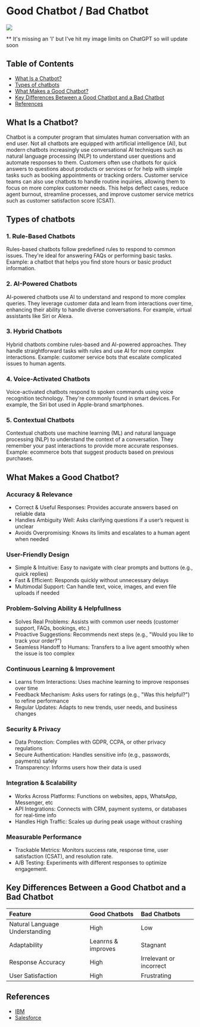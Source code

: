 # Good Chatbot / Bad Chatbot

![](https://sdmntprsouthcentralus.oaiusercontent.com/files/00000000-edac-51f7-86f4-13ea654f605c/raw?se=2025-04-02T12%3A57%3A31Z&sp=r&sv=2024-08-04&sr=b&scid=0d54eb01-e006-5c3c-94ed-b52751d91d6d&skoid=365eb242-95ba-4335-a618-2c9f8f766a86&sktid=a48cca56-e6da-484e-a814-9c849652bcb3&skt=2025-04-02T05%3A09%3A01Z&ske=2025-04-03T05%3A09%3A01Z&sks=b&skv=2024-08-04&sig=bVvxI5aGsYXcNsVLd713Fsl4%2BKuAic0AvgqvMv69n7I%3D)

** It's missing an 'I' but I've hit my image limits on ChatGPT so will update soon

## Table of Contents

- [What Is a Chatbot?](#what-is-a-chatbot)
- [Types of chatbots](#types-of-chatbots)
- [What Makes a Good Chatbot?](#what-makes-a-good-chatbot)
- [Key Differences Between a Good Chatbot and a Bad Chatbot](#key-differences-between-a-good-chatbot-and-a-bad-chatbot)
- [References](#references)

## What Is a Chatbot?

Chatbot is a computer program that simulates human conversation with an end user. Not all chatbots are equipped with artificial intelligence (AI), but modern chatbots increasingly use conversational AI techniques such as natural language processing (NLP) to understand user questions and automate responses to them. Customers often use chatbots for quick answers to questions about products or services or for help with simple tasks such as booking appointments or tracking orders. Customer service teams can also use chatbots to handle routine inquiries, allowing them to focus on more complex customer needs. This helps deflect cases, reduce agent burnout, streamline processes, and improve customer service metrics such as customer satisfaction score (CSAT).

## Types of chatbots

### 1. Rule-Based Chatbots

Rules-based chatbots follow predefined rules to respond to common issues. They're ideal for answering FAQs or performing basic tasks. Example: a chatbot that helps you find store hours or basic product information.

### 2. AI-Powered Chatbots

AI-powered chatbots use AI to understand and respond to more complex queries. They leverage customer data and learn from interactions over time, enhancing their ability to handle diverse conversations. For example, virtual assistants like Siri or Alexa. 

### 3. Hybrid Chatbots

Hybrid chatbots combine rules-based and AI-powered approaches. They handle straightforward tasks with rules and use AI for more complex interactions. Example: customer service bots that escalate complicated issues to human agents.

### 4. Voice-Activated Chatbots

Voice-activated chatbots respond to spoken commands using voice recognition technology. They're commonly found in smart devices. For example, the Siri bot used in Apple-brand smartphones.

### 5. Contextual Chatbots

Contextual chatbots use machine learning (ML) and natural language processing (NLP) to understand the context of a conversation. They remember your past interactions to provide more accurate responses. Example: ecommerce bots that suggest products based on previous purchases.

## What Makes a Good Chatbot?

### Accuracy & Relevance

- Correct & Useful Responses: Provides accurate answers based on reliable data
- Handles Ambiguity Well: Asks clarifying questions if a user’s request is unclear
- Avoids Overpromising: Knows its limits and escalates to a human agent when needed

### User-Friendly Design

- Simple & Intuitive: Easy to navigate with clear prompts and buttons (e.g., quick replies)
- Fast & Efficient: Responds quickly without unnecessary delays
- Multimodal Support: Can handle text, voice, images, and even file uploads if needed

### Problem-Solving Ability & Helpfullness

- Solves Real Problems: Assists with common user needs (customer support, FAQs, bookings, etc.)
- Proactive Suggestions: Recommends next steps (e.g., "Would you like to track your order?")
- Seamless Handoff to Humans: Transfers to a live agent smoothly when the issue is too complex

### Continuous Learning & Improvement

- Learns from Interactions: Uses machine learning to improve responses over time
- Feedback Mechanism: Asks users for ratings (e.g., "Was this helpful?") to refine performance
- Regular Updates: Adapts to new trends, user needs, and business changes

### Security & Privacy

- Data Protection: Complies with GDPR, CCPA, or other privacy regulations
- Secure Authentication: Handles sensitive info (e.g., passwords, payments) safely
- Transparency: Informs users how their data is used

### Integration & Scalability

- Works Across Platforms: Functions on websites, apps, WhatsApp, Messenger, etc
- API Integrations: Connects with CRM, payment systems, or databases for real-time info
- Handles High Traffic: Scales up during peak usage without crashing

### Measurable Performance

- Trackable Metrics: Monitors success rate, response time, user satisfaction (CSAT), and resolution rate.
- A/B Testing: Experiments with different responses to optimize engagement.

## Key Differences Between a Good Chatbot and a Bad Chatbot

|Feature|Good Chatbots|Bad Chatbots|
|:------|:------------|:-----------|
|Natural Language Understanding | High|Low|
|Adaptability|Leanrns & improves|Stagnant|
|Response Accuracy|High|Irrelevant or incorrect|
|User Satisfaction|High|Frustrating|

## References

- [IBM](https://www.ibm.com/think/topics/chatbots)
- [Salesforce](https://www.salesforce.com/agentforce/chatbot/)
